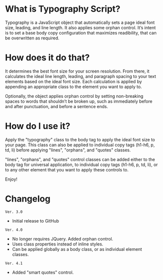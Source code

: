 What is Typography Script?
==========================

Typography is a JavaScript object that automatically sets a page ideal font size, leading, and line length. It also applies some orphan control. It’s intent is to set a base body copy configuration that maximizes readibility, that can be overwritten as required.

How does it do that?
====================
It determines the best font size for your screen resolution. From there, it calculates the ideal line length, leading, and paragraph spacing to your text elements based on the ideal font size. Each calculation is applied by appending an appropriate class to the element you want to apply to.

Optionally, the object applies orphan control by setting non-breaking spaces to words that shouldn’t be broken up, such as immediately before and after punctuation, and before a sentence ends.


How do I use it?
================
Apply the "typography" class to the body tag to apply the ideal font size to your page. This class can also be applied to individual copy tags (h1-h6, p, td, li) before applying "lines", "orphans", and "quotes" classes.

"lines", "orphans", and "quotes" control classes can be added either to the body tag for universal application, to individual copy tags (h1-h6, p, td, li), or to any other element that you want to apply these controls to.

Enjoy!


Changelog
=========
`Ver. 3.0`
- Initial release to GitHub

`Ver. 4.0`
- No longer requires JQuery. Added orphan control.
- Uses class properties instead of inline styles.
- Can be applied globally as a body class, or as individual element classes.

`Ver. 4.1`
- Added "smart quotes" control.